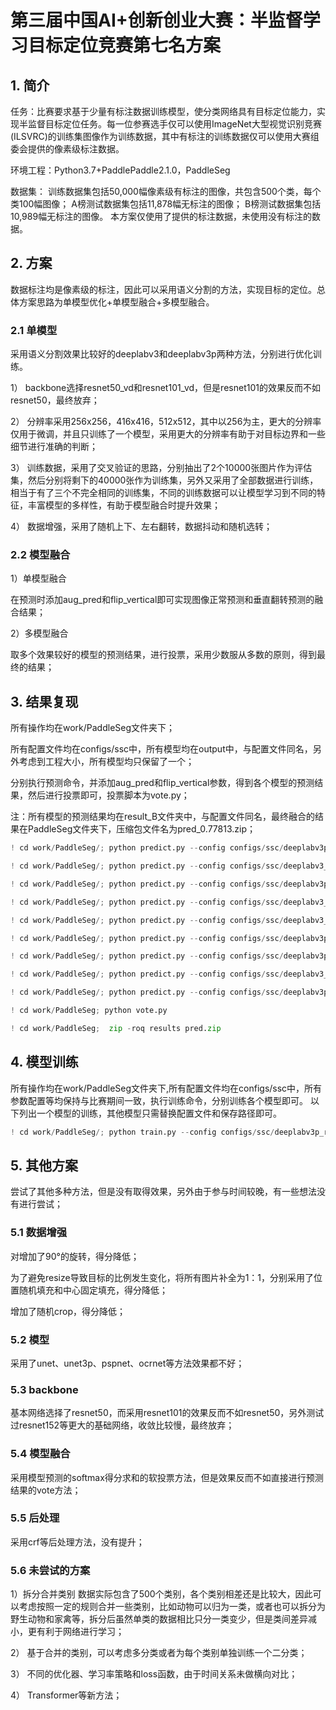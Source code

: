 # **第三届中国AI+创新创业大赛：半监督学习目标定位竞赛第七名方案**

## **1. 简介**

任务：比赛要求基于少量有标注数据训练模型，使分类网络具有目标定位能力，实现半监督目标定位任务。每一位参赛选手仅可以使用ImageNet大型视觉识别竞赛(ILSVRC)的训练集图像作为训练数据，其中有标注的训练数据仅可以使用大赛组委会提供的像素级标注数据。

环境工程：Python3.7+PaddlePaddle2.1.0，PaddleSeg

数据集：
训练数据集包括50,000幅像素级有标注的图像，共包含500个类，每个类100幅图像；
A榜测试数据集包括11,878幅无标注的图像；
B榜测试数据集包括10,989幅无标注的图像。
本方案仅使用了提供的标注数据，未使用没有标注的数据。

## **2. 方案**

数据标注均是像素级的标注，因此可以采用语义分割的方法，实现目标的定位。总体方案思路为单模型优化+单模型融合+多模型融合。

### **2.1 单模型**

采用语义分割效果比较好的deeplabv3和deeplabv3p两种方法，分别进行优化训练。

1） backbone选择resnet50_vd和resnet101_vd，但是resnet101的效果反而不如resnet50，最终放弃；

2） 分辨率采用256x256，416x416，512x512，其中以256为主，更大的分辨率仅用于微调，并且只训练了一个模型，采用更大的分辨率有助于对目标边界和一些细节进行准确的判断；

3） 训练数据，采用了交叉验证的思路，分别抽出了2个10000张图片作为评估集，然后分别将剩下的40000张作为训练集，另外又采用了全部数据进行训练，相当于有了三个不完全相同的训练集，不同的训练数据可以让模型学习到不同的特征，丰富模型的多样性，有助于模型融合时提升效果；

4） 数据增强，采用了随机上下、左右翻转，数据抖动和随机选转；

### **2.2 模型融合**

1）单模型融合

在预测时添加aug_pred和flip_vertical即可实现图像正常预测和垂直翻转预测的融合结果；

2）多模型融合

取多个效果较好的模型的预测结果，进行投票，采用少数服从多数的原则，得到最终的结果；

## **3. 结果复现**

所有操作均在work/PaddleSeg文件夹下；

所有配置文件均在configs/ssc中，所有模型均在output中，与配置文件同名，另外考虑到工程大小，所有模型均只保留了一个；

分别执行预测命令，并添加aug_pred和flip_vertical参数，得到各个模型的预测结果，然后进行投票即可，投票脚本为vote.py；

注：所有模型的预测结果均在result_B文件夹中，与配置文件同名，最终融合的结果在PaddleSeg文件夹下，压缩包文件名为pred_0.77813.zip；


```python
! cd work/PaddleSeg/; python predict.py --config configs/ssc/deeplabv3p_resnet50_vd_ft.yml --model_path output/deeplabv3p_resnet50_vd_ft/iter_60000/model.pdparams --image_path ../data/test_image --save_dir result_b/dlv3p_r50_ft_vertical --aug_pred --flip_vertical
```


```python
! cd work/PaddleSeg/; python predict.py --config configs/ssc/deeplabv3_resnet50_vd.yml --model_path output/deeplabv3_resnet50_vd/iter_120000/model.pdparams --image_path ../data/test_image --save_dir result_b/dlv3_r50_vertical --aug_pred --flip_vertical
```


```python
! cd work/PaddleSeg/; python predict.py --config configs/ssc/deeplabv3p_resnet50_vd_fold.yml --model_path output/deeplabv3p_resnet50_vd_fold/iter_120000/model.pdparams --image_path ../data/test_image --save_dir result_b/dlv3p_r50_fold_vertical --aug_pred --flip_vertical
```


```python
! cd work/PaddleSeg/; python predict.py --config configs/ssc/deeplabv3_resnet50_vd_416.yml --model_path output/deeplabv3p_resnet50_vd_416/iter_120000/model.pdparams --image_path ../data/test_image --save_dir result_b/dlv3p_r50_416_vertical --aug_pred --flip_vertical
```


```python
! cd work/PaddleSeg/; python predict.py --config configs/ssc/deeplabv3_resnet50_vd_aug.yml --model_path output/deeplabv3p_resnet50_vd_aug/iter_160000/model.pdparams --image_path ../data/test_image --save_dir result_b/dlv3p_r50_aug_vertical --aug_pred --flip_vertical
```


```python
! cd work/PaddleSeg/; python predict.py --config configs/ssc/deeplabv3p_resnet50_vd_512_all.yml --model_path output/deeplabv3p_resnet50_vd_512_all/iter_120000/model.pdparams --image_path ../data/test_image --save_dir result_b/dlv3p_r50_512_all_vertical --aug_pred --flip_vertical
```


```python
! cd work/PaddleSeg/; python predict.py --config configs/ssc/deeplabv3p_resnet50_vd_all.yml --model_path output/deeplabv3p_resnet50_vd_all/iter_200000/model.pdparams --image_path ../data/test_image --save_dir result_b/dlv3p_r50_all_vertical --aug_pred --flip_vertical
```


```python
! cd work/PaddleSeg/; python predict.py --config configs/ssc/deeplabv3_resnet50_vd_all.yml --model_path output/deeplabv3_resnet50_vd_all/iter_200000/model.pdparams --image_path ../data/test_image --save_dir result_b/dlv3_r50_all_vertical --aug_pred --flip_vertical
```


```python
! cd work/PaddleSeg/; python predict.py --config configs/ssc/deeplabv3p_resnet50_vd_aug_all_fold.yml --model_path output/deeplabv3p_resnet50_vd_aug_all_fold/iter_200000/model.pdparams --image_path ../data/test_image --save_dir result_b/dlv3p_r50_aug_all_fold_vertical --aug_pred --flip_vertical
```


```python
! cd work/PaddleSeg; python vote.py
```


```python
! cd work/PaddleSeg;  zip -roq results pred.zip
```

## **4. 模型训练**

所有操作均在work/PaddleSeg文件夹下,所有配置文件均在configs/ssc中，所有参数配置等均保持与比赛期间一致，执行训练命令，分别训练各个模型即可。
以下列出一个模型的训练，其他模型只需替换配置文件和保存路径即可。


```python
! cd work/PaddleSeg/; python train.py --config configs/ssc/deeplabv3p_resnet50_vd.yml --do_eval --use_vdl --save_interval 10000 --log_iters 20 --save_dir output/deeplabv3p_resnet50_vd
```

## **5. 其他方案**

尝试了其他多种方法，但是没有取得效果，另外由于参与时间较晚，有一些想法没有进行尝试；

### **5.1 数据增强**

对增加了90°的旋转，得分降低；

为了避免resize导致目标的比例发生变化，将所有图片补全为1：1，分别采用了位置随机填充和中心固定填充，得分降低；

增加了随机crop，得分降低；

### **5.2 模型**

采用了unet、unet3p、pspnet、ocrnet等方法效果都不好；

### **5.3 backbone**

基本网络选择了resnet50，而采用resnet101的效果反而不如resnet50，另外测试过resnet152等更大的基础网络，收敛比较慢，最终放弃；

### **5.4 模型融合**

采用模型预测的softmax得分求和的软投票方法，但是效果反而不如直接进行预测结果的vote方法；

### **5.5 后处理**

采用crf等后处理方法，没有提升；

### **5.6 未尝试的方案**

1）拆分合并类别
数据实际包含了500个类别，各个类别相差还是比较大，因此可以考虑按照一定的规则合并一些类别，比如动物可以归为一类，或者也可以拆分为野生动物和家禽等，拆分后虽然单类的数据相比只分一类变少，但是类间差异减小，更有利于网络进行学习；

2） 基于合并的类别，可以考虑多分类或者为每个类别单独训练一个二分类；

3） 不同的优化器、学习率策略和loss函数，由于时间关系未做横向对比；

4） Transformer等新方法；
